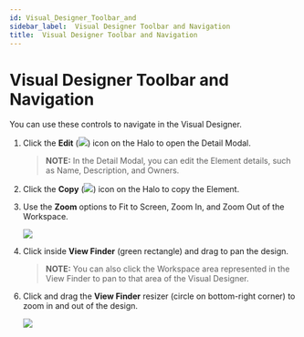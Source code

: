 ```yaml
---
id: Visual_Designer_Toolbar_and
sidebar_label:  Visual Designer Toolbar and Navigation
title:  Visual Designer Toolbar and Navigation
---
```


# Visual Designer Toolbar and Navigation

You can use these controls to navigate in the Visual Designer.

1.  Click the **Edit** (![](Resources/Images/VD_Edit.png)) icon on the
    Halo to open the Detail Modal.
    
    >**NOTE:** In the Detail Modal, you can edit the Element details,
    such as Name, Description, and Owners.

<!-- end list -->

2.  Click the **Copy** (![](Resources/Images/VD_Copy.png)) icon on the
    Halo to copy the Element.

3.  Use the **Zoom** options to Fit to Screen, Zoom In, and Zoom Out of
    the Workspace.
    
    ![](Resources/Images/VD_Zoom.png)

4.  Click inside **View Finder** (green rectangle) and drag to pan the
    design.
    
    >**NOTE:** You can also click the Workspace area represented in the
    View Finder to pan to that area of the Visual Designer.

<!-- end list -->

6.  Click and drag the **View Finder** resizer (circle on bottom-right
    corner) to zoom in and out of the design.
    
    ![](Resources/Images/VD_drag_pan2.400x157.gif)
